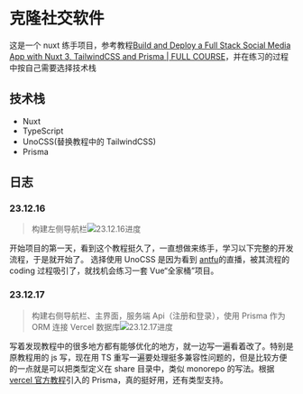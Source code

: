 # 克隆社交软件

这是一个 nuxt 练手项目，参考教程[Build and Deploy a Full Stack Social Media App with Nuxt 3, TailwindCSS and Prisma | FULL COURSE](https://www.youtube.com/watch?v=_cM4j9_LfQk)，并在练习的过程中按自己需要选择技术栈

## 技术栈

-   Nuxt
-   TypeScript
-   UnoCSS(替换教程中的 TailwindCSS)
-   Prisma

## 日志

### 23.12.16

> 构建左侧导航栏![23.12.16进度](https://s2.loli.net/2023/12/17/MhKiafRYUE2xy7v.png)

开始项目的第一天，看到这个教程挺久了，一直想做来练手，学习以下完整的开发流程，于是就开始了。
选择使用 UnoCSS 是因为看到 [antfu](https://antfu.me/)的直播，被其流程的 coding 过程吸引了，就找机会练习一套 Vue“全家桶”项目。

### 23.12.17

> 构建右侧导航栏、主界面，服务端 Api（注册和登录），使用 Prisma 作为 ORM 连接 Vercel 数据库![23.12.17进度](https://s2.loli.net/2023/12/17/dUg15lh2zGKMxXi.png)

写着发现教程中的很多地方都有能够优化的地方，就一边写一遍看着改了。特别是原教程用的 js 写，现在用 TS 重写一遍要处理挺多兼容性问题的，但是比较方便的一点就是可以把类型定义在 share 目录中，类似 monorepo 的写法。根据[vercel 官方教程](https://vercel.com/guides/nextjs-prisma-postgres)引入的 Prisma，真的挺好用，还有类型支持。
